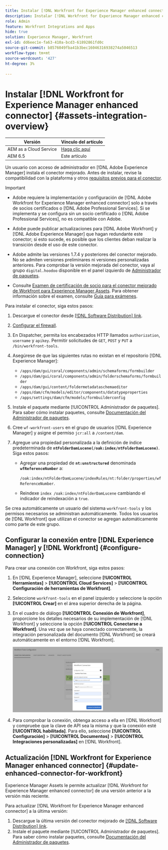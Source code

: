 ```yaml
---
title: Instalar [!DNL Workfront for Experience Manager enhanced connector]
description: Instalar [!DNL Workfront for Experience Manager enhanced connector]
role: Admin
feature: Workfront Integrations and Apps
hide: true
solution: Experience Manager, Workfront
exl-id: dd6eec1e-fa63-410a-bcd3-61892861fd0c
source-git-commit: b8576049fba41b3bec16046316938274a5046513
workflow-type: tm+mt
source-wordcount: '427'
ht-degree: 3%

---
```


# Instalar [!DNL Workfront for Experience Manager enhanced connector] {#assets-integration-overview}

| Versión | Vínculo del artículo |
| -------- | ---------------------------- |
| AEM as a Cloud Service | [Haga clic aquí](https://experienceleague.adobe.com/docs/experience-manager-cloud-service/content/assets/integrations/workfront-connector-install.html?lang=es) |
| AEM 6.5 | Este artículo |

Un usuario con acceso de administrador en [!DNL Adobe Experience Manager] instala el conector mejorado. Antes de instalar, revise la compatibilidad con la plataforma y otros [requisitos previos para el conector](https://one.workfront.com/s/csh?context=2467&pubname=the-new-workfront-experience).

>[!IMPORTANT]
>
>* Adobe requiere la implementación y configuración de [!DNL Adobe Workfront for Experience Manager enhanced connector] solo a través de socios certificados o [!DNL Adobe Professional Services]. Si se implementa y se configura sin un socio certificado o [!DNL Adobe Professional Services], no es compatible con Adobe.
>
>* Adobe puede publicar actualizaciones para [!DNL Adobe Workfront] y [!DNL Adobe Experience Manager] que hagan redundante este conector; si esto sucede, es posible que los clientes deban realizar la transición desde el uso de este conector.
>
>* Adobe admite las versiones 1.7.4 y posteriores del conector mejorado. No se admiten versiones preliminares ni versiones personalizadas anteriores. Para comprobar la versión mejorada del conector, vaya al grupo `digital.hoodoo` disponible en el panel izquierdo de [Administrador de paquetes](/help/sites-administering/package-manager.md).
>
>* Consulte [Examen de certificación de socio para el conector mejorado de Workfront para Experience Manager Assets](https://solutionpartners.adobe.com/solution-partners/home/applications/experience_cloud/workfront/journey/dev_core.html). Para obtener información sobre el examen, consulte [Guía para exámenes](https://express.adobe.com/page/Tc7Mq6zLbPFy8/).

Para instalar el conector, siga estos pasos:

1. Descargue el conector desde [[!DNL Software Distribution] link](https://experience.adobe.com/#/downloads/content/software-distribution/en/aem.html?package=/content/software-distribution/en/details.html/content/dam/aem/public/adobe/packages/cq650/product/assets/workfront-tools.ui.apps.zip).
1. [Configurar el firewall](https://one.workfront.com/s/document-item?bundleId=the-new-workfront-experience&topicId=Content%2FAdministration_and_Setup%2FGet_started-WF_administration%2Fconfigure-your-firewall.html).
1. En Dispatcher, permita los encabezados HTTP llamados `authorization`, `username` y `apikey`. Permitir solicitudes de `GET`, `POST` y `PUT` a `/bin/workfront-tools`.
1. Asegúrese de que las siguientes rutas no existan en el repositorio [!DNL Experience Manager]:

   * `/apps/dam/gui/coral/components/admin/schemaforms/formbuilder`
   * `/apps/dam/gui/coral/components/admin/folderschemaforms/formbuilder`
   * `/apps/dam/gui/content/foldermetadataschemaeditor`
   * `/apps/dam/cfm/models/editor/components/datatypeproperties`
   * `/apps/settings/dam/cfm/models/formbuilderconfig`

1. Instale el paquete mediante [!UICONTROL Administrador de paquetes]. Para saber cómo instalar paquetes, consulte [Documentación del Administrador de paquetes](/help/sites-administering/package-manager.md).
1. Cree `wf-workfront-users` en el grupo de usuarios [!DNL Experience Manager] y asigne el permiso `jcr:all` a `/content/dam`.
1. Agregue una propiedad personalizada a la definición de índice predeterminada de **`ntFolderDamLucene(/oak:index/ntFolderDamLucene)`**. Siga estos pasos:
   * Agregar una propiedad de **`nt:unstructured`** denominada **`wfReferenceNumber`** a:

     `/oak:index/ntFolderDamLucene/indexRules/nt:folder/properties/wfReferenceNumber`.
   * Reindexe `index /oak:index/ntFolderDamLucene` cambiando el indicador de reindexación a `true`.

Se crea automáticamente un usuario del sistema `workfront-tools` y los permisos necesarios se administran automáticamente. Todos los usuarios de [!DNL Workfront] que utilizan el conector se agregan automáticamente como parte de este grupo.

## Configurar la conexión entre [!DNL Experience Manager] y [!DNL Workfront] {#configure-connection}

Para crear una conexión con Workfront, siga estos pasos:

1. En [!DNL Experience Manager], seleccione **[!UICONTROL Herramientas]** > **[!UICONTROL Cloud Services]** > **[!UICONTROL Configuración de herramientas de Workfront]**.

1. Seleccione `workfront-tools` en el panel izquierdo y seleccione la opción **[!UICONTROL Crear]** en el área superior derecha de la página.

1. En el cuadro de diálogo **[!UICONTROL Conexión de Workfront]**, proporcione los detalles necesarios de su implementación de [!DNL Workfront] y seleccione la opción **[!UICONTROL Conectarse a Workfront]**. Una vez que se haya conectado correctamente, la integración personalizada del documento [!DNL Workfront] se creará automáticamente en el entorno [!DNL Workfront].

   ![Conectar [!DNL Experience Manager] y [!DNL Workfront]](/help/assets/assets/wf-connection-config.png)

1. Para comprobar la conexión, obtenga acceso a ella en [!DNL Workfront] y compruebe que la clave de API sea la misma y que la conexión esté **[!UICONTROL habilitada]**. Para ello, seleccione **[!UICONTROL Configuración]** > **[!UICONTROL Documentos]** > **[!UICONTROL Integraciones personalizadas]** en [!DNL Workfront].

## Actualización [!DNL Workfront for Experience Manager enhanced connector] {#update-enhanced-connector-for-workfront}

Experience Manager Assets le permite actualizar [!DNL Workfront for Experience Manager enhanced connector] de una versión anterior a la versión más reciente.

Para actualizar [!DNL Workfront for Experience Manager enhanced connector] a la última versión:

1. Descargue la última versión del conector mejorado de [[!DNL Software Distribution] link](https://experience.adobe.com/#/downloads/content/software-distribution/en/aem.html?package=/content/software-distribution/en/details.html/content/dam/aem/public/adobe/packages/cq650/product/assets/workfront-tools.ui.apps.zip).
1. Instale el paquete mediante [!UICONTROL Administrador de paquetes]. Para saber cómo instalar paquetes, consulte [Documentación del Administrador de paquetes](/help/sites-administering/package-manager.md).
